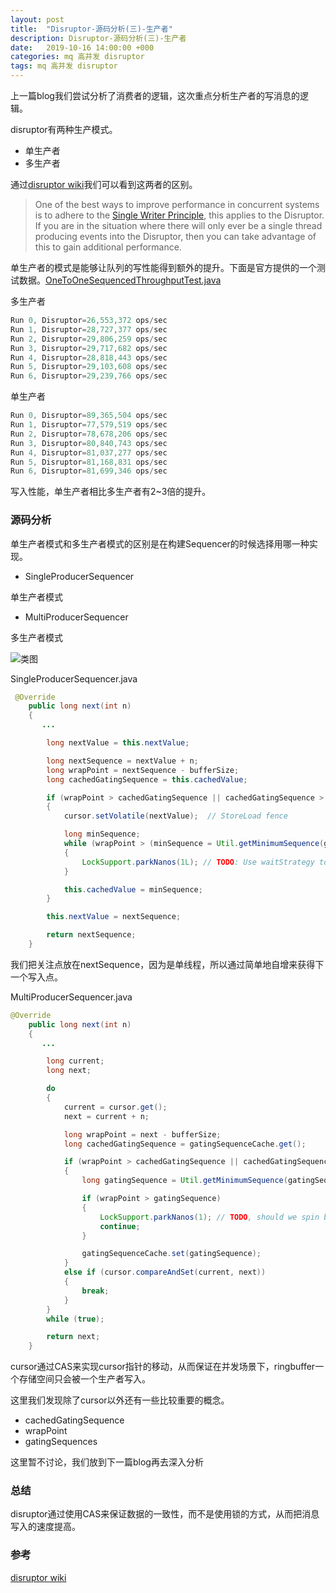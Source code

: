 ```yaml
---
layout: post
title:  "Disruptor-源码分析(三)-生产者"
description: Disruptor-源码分析(三)-生产者
date:   2019-10-16 14:00:00 +000
categories: mq 高并发 disruptor
tags: mq 高并发 disruptor
---
```


上一篇blog我们尝试分析了消费者的逻辑，这次重点分析生产者的写消息的逻辑。

disruptor有两种生产模式。

- 单生产者
- 多生产者

通过[disruptor wiki]( https://github.com/LMAX-Exchange/disruptor/wiki/Getting-Started )我们可以看到这两者的区别。

>  One of the best ways to improve performance in concurrent systems is to adhere to the [Single Writer Principle](http://mechanical-sympathy.blogspot.co.nz/2011/09/single-writer-principle.html), this applies to the Disruptor. If you are in the situation where there will only ever be a single thread producing events into the Disruptor, then you can take advantage of this to gain additional performance. 

单生产者的模式是能够让队列的写性能得到额外的提升。下面是官方提供的一个测试数据。[OneToOneSequencedThroughputTest.java]( https://github.com/LMAX-Exchange/disruptor/blob/master/src/perftest/java/com/lmax/disruptor/sequenced/OneToOneSequencedThroughputTest.java )

多生产者

```java
Run 0, Disruptor=26,553,372 ops/sec
Run 1, Disruptor=28,727,377 ops/sec
Run 2, Disruptor=29,806,259 ops/sec
Run 3, Disruptor=29,717,682 ops/sec
Run 4, Disruptor=28,818,443 ops/sec
Run 5, Disruptor=29,103,608 ops/sec
Run 6, Disruptor=29,239,766 ops/sec
```

单生产者

```java
Run 0, Disruptor=89,365,504 ops/sec
Run 1, Disruptor=77,579,519 ops/sec
Run 2, Disruptor=78,678,206 ops/sec
Run 3, Disruptor=80,840,743 ops/sec
Run 4, Disruptor=81,037,277 ops/sec
Run 5, Disruptor=81,168,831 ops/sec
Run 6, Disruptor=81,699,346 ops/sec
```

写入性能，单生产者相比多生产者有2~3倍的提升。

### 源码分析

单生产者模式和多生产者模式的区别是在构建Sequencer的时候选择用哪一种实现。

- SingleProducerSequencer

单生产者模式

- MultiProducerSequencer

多生产者模式

![类图](https://leiwingqueen-1300197911.cos.ap-guangzhou.myqcloud.com/QQ%E6%88%AA%E5%9B%BE20191018091538.png )

SingleProducerSequencer.java

```java
 @Override
    public long next(int n)
    {
       ...

        long nextValue = this.nextValue;

        long nextSequence = nextValue + n;
        long wrapPoint = nextSequence - bufferSize;
        long cachedGatingSequence = this.cachedValue;

        if (wrapPoint > cachedGatingSequence || cachedGatingSequence > nextValue)
        {
            cursor.setVolatile(nextValue);  // StoreLoad fence

            long minSequence;
            while (wrapPoint > (minSequence = Util.getMinimumSequence(gatingSequences, nextValue)))
            {
                LockSupport.parkNanos(1L); // TODO: Use waitStrategy to spin?
            }

            this.cachedValue = minSequence;
        }

        this.nextValue = nextSequence;

        return nextSequence;
    }
```

我们把关注点放在nextSequence，因为是单线程，所以通过简单地自增来获得下一个写入点。

MultiProducerSequencer.java

```java
@Override
    public long next(int n)
    {
       ...

        long current;
        long next;

        do
        {
            current = cursor.get();
            next = current + n;

            long wrapPoint = next - bufferSize;
            long cachedGatingSequence = gatingSequenceCache.get();

            if (wrapPoint > cachedGatingSequence || cachedGatingSequence > current)
            {
                long gatingSequence = Util.getMinimumSequence(gatingSequences, current);

                if (wrapPoint > gatingSequence)
                {
                    LockSupport.parkNanos(1); // TODO, should we spin based on the wait strategy?
                    continue;
                }

                gatingSequenceCache.set(gatingSequence);
            }
            else if (cursor.compareAndSet(current, next))
            {
                break;
            }
        }
        while (true);

        return next;
    }
```

cursor通过CAS来实现cursor指针的移动，从而保证在并发场景下，ringbuffer一个存储空间只会被一个生产者写入。

这里我们发现除了cursor以外还有一些比较重要的概念。

- cachedGatingSequence
- wrapPoint
- gatingSequences

这里暂不讨论，我们放到下一篇blog再去深入分析

### 总结

disruptor通过使用CAS来保证数据的一致性，而不是使用锁的方式，从而把消息写入的速度提高。

### 参考

[disruptor wiki]( https://github.com/LMAX-Exchange/disruptor/wiki/Getting-Started )

